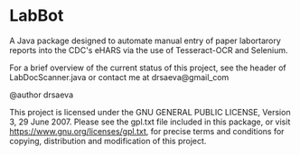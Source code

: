 # LabBot

A Java package designed to automate manual entry of paper labortarory reports into the CDC's eHARS via the use of Tesseract-OCR and Selenium.

For a brief overview of the current status of this project, see the header of LabDocScanner.java or contact me at drsaeva@gmail_com

@author drsaeva

This project is licensed under the GNU GENERAL PUBLIC LICENSE, Version 3, 29 June 2007. Please see the gpl.txt file included in this package, or visit https://www.gnu.org/licenses/gpl.txt, for precise terms and conditions for copying, distribution and
modification of this project.
